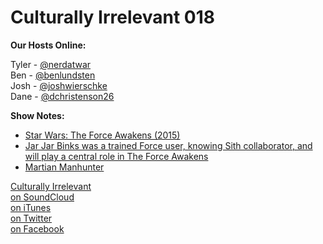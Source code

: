 # Culturally Irrelevant 018

**Our Hosts Online:**

Tyler - [@nerdatwar]  
Ben - [@benlundsten]  
Josh - [@joshwierschke]  
Dane - [@dchristenson26]  

**Show Notes:**    

 - [Star Wars: The Force Awakens (2015)](http://www.imdb.com/title/tt2488496/)   
 - [Jar Jar Binks was a trained Force user, knowing Sith collaborator, and will play a central role in The Force Awakens](https://www.reddit.com/r/StarWars/comments/3qvj6w/theory_jar_jar_binks_was_a_trained_force_user/)   
 - [Martian Manhunter](http://comicvine.gamespot.com/martian-manhunter/4005-2047/)   


[Culturally Irrelevant](http://www.culturallyirrelevant.com/)  
[on SoundCloud](https://soundcloud.com/culturally-irrelevant)  
[on iTunes](https://itun.es/i6Lj4FQ)  
[on Twitter](https://twitter.com/cirrelevantpod)  
[on Facebook](https://www.facebook.com/culturallyirrelevant)  

[@nerdatwar]: http://twitter.com/nerdatwar  
[@benlundsten]: http://twitter.com/benlundsten  
[@joshwierschke]: http://twitter.com/joshwierschke  
[@dchristenson26]: https://twitter.com/dchristenson26  
